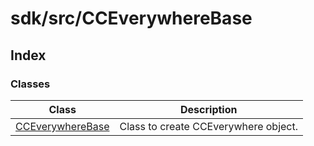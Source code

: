 # sdk/src/CCEverywhereBase

## Index

### Classes

| Class | Description |
| ------ | ------ |
| [CCEverywhereBase](../cc-everywhere-base/classes/cc-everywhere-base.md) | Class to create CCEverywhere object. |
